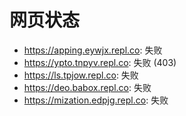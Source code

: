 # 网页状态
- https://apping.eywjx.repl.co: 失败
- https://ypto.tnpyv.repl.co: 失败 (403)
- https://ls.tpjow.repl.co: 失败
- https://deo.babox.repl.co: 失败
- https://mization.edpjg.repl.co: 失败
